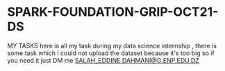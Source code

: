 # SPARK-FOUNDATION-GRIP-OCT21-DS
MY TASKS
here is all my task during my data science internship , there is some task which i could not upload the dataset because it's too big 
so if you need it just DM me
SALAH_EDDINE.DAHMANI@G.ENP.EDU.DZ

